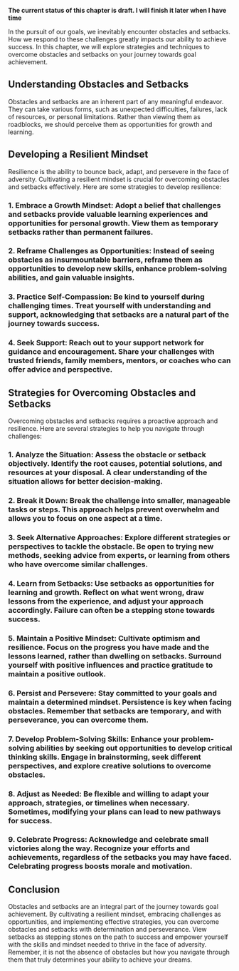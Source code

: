 **The current status of this chapter is draft. I will finish it later when I have time**

In the pursuit of our goals, we inevitably encounter obstacles and setbacks. How we respond to these challenges greatly impacts our ability to achieve success. In this chapter, we will explore strategies and techniques to overcome obstacles and setbacks on your journey towards goal achievement.

**Understanding Obstacles and Setbacks**
----------------------------------------

Obstacles and setbacks are an inherent part of any meaningful endeavor. They can take various forms, such as unexpected difficulties, failures, lack of resources, or personal limitations. Rather than viewing them as roadblocks, we should perceive them as opportunities for growth and learning.

**Developing a Resilient Mindset**
----------------------------------

Resilience is the ability to bounce back, adapt, and persevere in the face of adversity. Cultivating a resilient mindset is crucial for overcoming obstacles and setbacks effectively. Here are some strategies to develop resilience:

### 1. **Embrace a Growth Mindset**: Adopt a belief that challenges and setbacks provide valuable learning experiences and opportunities for personal growth. View them as temporary setbacks rather than permanent failures.

### 2. **Reframe Challenges as Opportunities**: Instead of seeing obstacles as insurmountable barriers, reframe them as opportunities to develop new skills, enhance problem-solving abilities, and gain valuable insights.

### 3. **Practice Self-Compassion**: Be kind to yourself during challenging times. Treat yourself with understanding and support, acknowledging that setbacks are a natural part of the journey towards success.

### 4. **Seek Support**: Reach out to your support network for guidance and encouragement. Share your challenges with trusted friends, family members, mentors, or coaches who can offer advice and perspective.

**Strategies for Overcoming Obstacles and Setbacks**
----------------------------------------------------

Overcoming obstacles and setbacks requires a proactive approach and resilience. Here are several strategies to help you navigate through challenges:

### 1. **Analyze the Situation**: Assess the obstacle or setback objectively. Identify the root causes, potential solutions, and resources at your disposal. A clear understanding of the situation allows for better decision-making.

### 2. **Break it Down**: Break the challenge into smaller, manageable tasks or steps. This approach helps prevent overwhelm and allows you to focus on one aspect at a time.

### 3. **Seek Alternative Approaches**: Explore different strategies or perspectives to tackle the obstacle. Be open to trying new methods, seeking advice from experts, or learning from others who have overcome similar challenges.

### 4. **Learn from Setbacks**: Use setbacks as opportunities for learning and growth. Reflect on what went wrong, draw lessons from the experience, and adjust your approach accordingly. Failure can often be a stepping stone towards success.

### 5. **Maintain a Positive Mindset**: Cultivate optimism and resilience. Focus on the progress you have made and the lessons learned, rather than dwelling on setbacks. Surround yourself with positive influences and practice gratitude to maintain a positive outlook.

### 6. **Persist and Persevere**: Stay committed to your goals and maintain a determined mindset. Persistence is key when facing obstacles. Remember that setbacks are temporary, and with perseverance, you can overcome them.

### 7. **Develop Problem-Solving Skills**: Enhance your problem-solving abilities by seeking out opportunities to develop critical thinking skills. Engage in brainstorming, seek different perspectives, and explore creative solutions to overcome obstacles.

### 8. **Adjust as Needed**: Be flexible and willing to adapt your approach, strategies, or timelines when necessary. Sometimes, modifying your plans can lead to new pathways for success.

### 9. **Celebrate Progress**: Acknowledge and celebrate small victories along the way. Recognize your efforts and achievements, regardless of the setbacks you may have faced. Celebrating progress boosts morale and motivation.

Conclusion
----------

Obstacles and setbacks are an integral part of the journey towards goal achievement. By cultivating a resilient mindset, embracing challenges as opportunities, and implementing effective strategies, you can overcome obstacles and setbacks with determination and perseverance. View setbacks as stepping stones on the path to success and empower yourself with the skills and mindset needed to thrive in the face of adversity. Remember, it is not the absence of obstacles but how you navigate through them that truly determines your ability to achieve your dreams.
